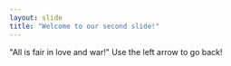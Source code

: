 ```yaml
---
layout: slide
title: "Welcome to our second slide!"
---
```

"All is fair in love and war!"
Use the left arrow to go back!
